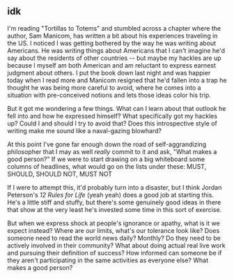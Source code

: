 ## idk

I'm reading "Tortillas to Totems" and stumbled across a chapter where the author, Sam Manicom, has written a bit about his experiences traveling in the US. I noticed I was getting bothered by the way he was writing about Americans. He was writing things about Americans that I can't imagine he'd say about the residents of other countries -- but maybe my hackles are up because I myself am both American and am reluctant to express earnest judgment about others. I put the book down last night and was happier today when I read more and Manicom resigned that he'd fallen into a trap he thought he was being more careful to avoid, where he comes into a situation with pre-conceived notions and lets those ideas color his trip.

But it got me wondering a few things. What can I learn about that outlook he fell into and how he expressed himself? What specifically got my hackles up? Could I and should I try to avoid that? Does this introspective style of writing make me sound like a naval-gazing blowhard?

At this point I've gone far enough down the road of self-aggrandizing philosopher that I may as well _really_ commit to it and ask, "What makes a good person?" If we were to start drawing on a big whiteboard some columns of headlines, what would go on the lists under these: MUST, SHOULD, SHOULD NOT, MUST NOT

If I were to attempt this, it'd probably turn into a disaster, but I think Jordan Peterson's _12 Rules for Life_ (yeah yeah) does a good job at starting this. He's a little stiff and stuffy, but there's some genuinely good ideas in there that show at the very least he's invested some time in this sort of exercise.

But when we express shock at people's ignorance or apathy, what is it we expect instead? Where are our limits, what's our tolerance look like? Does someone need to read the world news daily? Monthly? Do they need to be actively involved in their community? What about doing actual real live work and pursuing their definition of success? How informed can someone be if they aren't participating in the same activities as everyone else? What makes a good person?